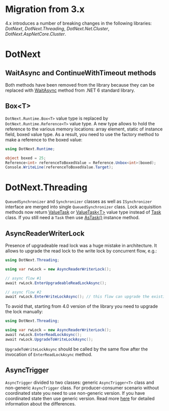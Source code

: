Migration from 3.x
====

4.x introduces a number of breaking changes in the following libraries: _DotNext_, _DotNext.Threading_, _DotNext.Net.Cluster_, _DotNext.AspNetCore.Cluster_.

# DotNext

## WaitAsync and ContinueWithTimeout methods
Both methods have been removed from the library because they can be replaced with [WaitAsync](https://docs.microsoft.com/en-us/dotnet/api/system.threading.tasks.task.waitasync) method from .NET 6 standard library.

## Box&lt;T&gt;
`DotNext.Runtime.Box<T>` value type is replaced by `DotNext.Runtime.Reference<T>` value type. A new type allows to hold the reference to the various memory locations: array element, static of instance field, boxed value type. As a result, you need to use the factory method to make a reference to the boxed value:
```csharp
using DotNext.Runtime;

object boxed = 25;
Reference<int> referenceToBoxedValue = Reference.Unbox<int>(boxed);
Console.WriteLine(referenceToBoxedValue.Target);
```

# DotNext.Threading
`QueuedSynchronizer` and `Synchronizer` classes as well as `ISynchronizer` interface are merged into single `QueuedSynchronizer` class. Lock acquisition methods now return [ValueTask](https://docs.microsoft.com/en-us/dotnet/api/system.threading.tasks.valuetask) or [ValueTask&lt;T&gt;](https://docs.microsoft.com/en-us/dotnet/api/system.threading.tasks.valuetask-1) value type instead of [Task](https://docs.microsoft.com/en-us/dotnet/api/system.threading.tasks.task) class. If you still need a `Task` then use [AsTask()](https://docs.microsoft.com/en-us/dotnet/api/system.threading.tasks.valuetask.astask) instance method.

## AsyncReaderWriterLock
Presence of upgradeable read lock was a huge mistake in architecture. It allows to upgrade the read lock to the write lock by concurrent flow, e.g.:
```csharp
using DotNext.Threading;

using var rwLock = new AsyncReaderWriterLock();

// async flow #1
await rwLock.EnterUpgradeableReadLockAsync();

// async flow #2
await rwLock.EnterWriteLockAsync(); // this flow can upgrade the existing read lock
```

To avoid that, starting from 4.0 version of the library you need to upgrade the lock manually:
```csharp
using DotNext.Threading;

using var rwLock = new AsyncReaderWriterLock();
await rwLock.EnterReadLockAsync();
await rwLock.UpgradeToWriteLockAsync();
```

`UpgradeToWriteLockAsync` should be called by the same flow after the invocation of `EnterReadLockAsync` method.

## AsyncTrigger
`AsyncTrigger` divided to two classes: generic `AsyncTrigger<T>` class and non-generic `AsyncTrigger` class. For producer-consumer scenario without coordinated state you need to use non-generic version. If you have coordinated state then use generic version. Read more [here](../features/threading/trigger.md) for detailed information about the differences.
